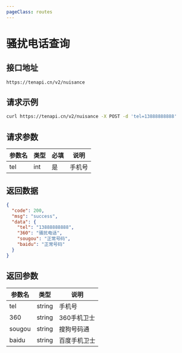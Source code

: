 ```yaml
---
pageClass: routes
---
```


# 骚扰电话查询 <Badge text="正常" type="tip"/>

## 接口地址

``` 
https://tenapi.cn/v2/nuisance
```

## 请求示例

``` bash
curl https://tenapi.cn/v2/nuisance -X POST -d 'tel=13888888888'
```

## 请求参数

| 参数名 | 类型 | 必填 | 说明 |
| --- | --- | --- | --- |
| tel | int | 是 | 手机号 |

## 返回数据

``` json
{
  "code": 200,
  "msg": "success",
  "data": {
    "tel": "13888888888",
    "360": "骚扰电话",
    "sougou": "正常号码",
    "baidu": "正常号码"
  }
}
```

## 返回参数

| 参数名 | 类型 | 说明 |
| --- | --- | --- |
| tel | string | 手机号 |
| 360 | string | 360手机卫士 |
| sougou | string | 搜狗号码通 |
| baidu | string | 百度手机卫士 |

<ads></ads>
